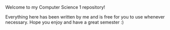 Welcome to my Computer Science 1 repository!

Everything here has been written by me and is free for you to use whenever necessary. Hope you enjoy and have a great semester :)
